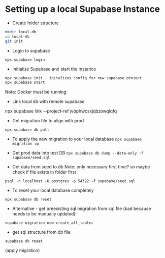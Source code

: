 # Setting up a local Supabase Instance

* Create folder structure

```bash
mkdir local-db
cd local-db
git init
```

* Login to supabase

`npx supabase login`

* Initialize Supabase and start the instance

```bash
npx supabase init - initalizes config for new supabase project 
npx supabase start
```

Note: Docker must be running

* Link local db with remote supabase

npx supabase link --project-ref jvbphwcsxjqbzowqlqfq

* Get migration file to align with prod

`npx supabase db pull`

* To apply the new migration to your local database
`npx supabase migration up`

* Get prod data into test DB
`npx supabase db dump --data-only -f supabase/seed.sql`

* Get data from seed to db
Note: only necessary first time? so maybe check if file exists in folder first

`psql -h localhost -U postgres -p 54322 -f supabase/seed.sql`

* To reset your local database completely

`npx supabase db reset`

* Alternative - get preexisting sql migration from sql file (bad because needs to be manually updated)

`supabase migration new create_all_tables`

* get sql structure from db file

`supabase db reset`

(apply migration)
